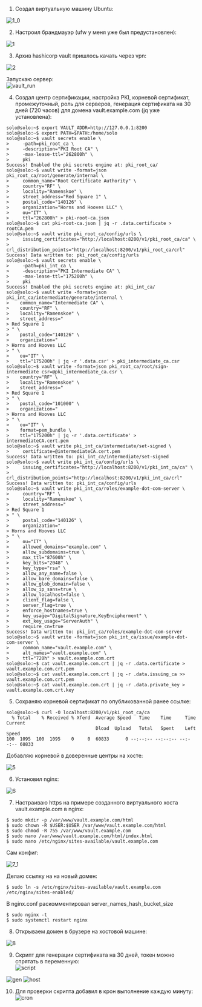 1. Создал виртуальную машину Ubuntu:  

![1_0](https://user-images.githubusercontent.com/26553608/160563349-06eb7634-6a9e-4d58-af2e-61b4c48a3f4f.JPG)


2. Настроил брандмауэр (ufw у меня уже был предустановлен):

![1](https://user-images.githubusercontent.com/26553608/160374601-8665ccae-3d2c-41fa-8259-2ed51ff32eff.JPG)  

3. Архив hashicorp vault пришлось качать через vpn:

![2](https://user-images.githubusercontent.com/26553608/160399106-b680c826-2e1f-4a87-b95b-44d51c1773a7.JPG)  

Запускаю сервер:    
![vault_run](https://user-images.githubusercontent.com/26553608/160794593-22d758ac-a42d-4dc9-afa6-fe744e7f154e.JPG)

 

4. Создал центр сертификации, настройка PKI, корневой сертификат, промежуточный, роль для серверов, генерация сертификата на 30 дней (720 часов)  для домена vault.example.com (jq уже установлена):  

```
solo@solo:~$ export VAULT_ADDR=http://127.0.0.1:8200
solo@solo:~$ export PATH=$PATH:/home/solo
solo@solo:~$ vault secrets enable \
>     -path=pki_root_ca \
>     -description="PKI Root CA" \
>     -max-lease-ttl="262800h" \
>     pki
Success! Enabled the pki secrets engine at: pki_root_ca/
solo@solo:~$ vault write -format=json pki_root_ca/root/generate/internal \
>     common_name="Root Certificate Authority" \
>     country="RF" \
>     locality="Ramenskoe" \
>     street_address="Red Square 1" \
>     postal_code="140126" \
>     organization="Horns and Hooves LLC" \
>     ou="IT" \
>     ttl="262800h" > pki-root-ca.json
solo@solo:~$ cat pki-root-ca.json | jq -r .data.certificate > rootCA.pem
solo@solo:~$ vault write pki_root_ca/config/urls \
>     issuing_certificates="http://localhost:8200/v1/pki_root_ca/ca" \
>     crl_distribution_points="http://localhost:8200/v1/pki_root_ca/crl"
Success! Data written to: pki_root_ca/config/urls
solo@solo:~$ vault secrets enable \
>     -path=pki_int_ca \
>     -description="PKI Intermediate CA" \
>     -max-lease-ttl="175200h" \
>     pki
Success! Enabled the pki secrets engine at: pki_int_ca/
solo@solo:~$ vault write -format=json pki_int_ca/intermediate/generate/internal \
>    common_name="Intermediate CA" \
>    country="RF" \
>    locality="Ramenskoe" \
>    street_address="
> Red Square 1
> " \
>    postal_code="140126" \
>    organization="
> Horns and Hooves LLC
> " \
>    ou="IT" \
>    ttl="175200h" | jq -r '.data.csr' > pki_intermediate_ca.csr
solo@solo:~$ vault write -format=json pki_root_ca/root/sign-intermediate csr=@pki_intermediate_ca.csr \
>    country="RF" \
>    locality="Ramenskoe" \
>    street_address="
> Red Square 1
> " \
>    postal_code="101000" \
>    organization="
> Horns and Hooves LLC
> " \
>    ou="IT" \
>    format=pem_bundle \
>    ttl="175200h" | jq -r '.data.certificate' > intermediateCA.cert.pem
solo@solo:~$ vault write pki_int_ca/intermediate/set-signed \
>     certificate=@intermediateCA.cert.pem
Success! Data written to: pki_int_ca/intermediate/set-signed
solo@solo:~$ vault write pki_int_ca/config/urls \
>     issuing_certificates="http://localhost:8200/v1/pki_int_ca/ca" \
>     crl_distribution_points="http://localhost:8200/v1/pki_int_ca/crl"
Success! Data written to: pki_int_ca/config/urls
solo@solo:~$ vault write pki_int_ca/roles/example-dot-com-server \
>     country="RF" \
>     locality="Ramenskoe" \
>     street_address="
> Red Square 1
> " \
>     postal_code="140126" \
>     organization="
> Horns and Hooves LLC
> " \
>     ou="IT" \
>     allowed_domains="example.com" \
>     allow_subdomains=true \
>     max_ttl="87600h" \
>     key_bits="2048" \
>     key_type="rsa" \
>     allow_any_name=false \
>     allow_bare_domains=false \
>     allow_glob_domain=false \
>     allow_ip_sans=true \
>     allow_localhost=false \
>     client_flag=false \
>     server_flag=true \
>     enforce_hostnames=true \
>     key_usage="DigitalSignature,KeyEncipherment" \
>     ext_key_usage="ServerAuth" \
>     require_cn=true
Success! Data written to: pki_int_ca/roles/example-dot-com-server
solo@solo:~$ vault write -format=json pki_int_ca/issue/example-dot-com-server \
>     common_name="vault.example.com" \
>     alt_names="vault.example.com" \
>     ttl="720h" > vault.example.com.crt
solo@solo:~$ cat vault.example.com.crt | jq -r .data.certificate > vault.example.com.crt.pem
solo@solo:~$ cat vault.example.com.crt | jq -r .data.issuing_ca >> vault.example.com.crt.pem
solo@solo:~$ cat vault.example.com.crt | jq -r .data.private_key > vault.example.com.crt.key
```

5. Сохраняю корневой сертификат по опубликованной ранее ссылке:  
```
solo@solo:~$ curl -O localhost:8200/v1/pki_root_ca/ca
  % Total    % Received % Xferd  Average Speed   Time    Time     Time  Current
                                 Dload  Upload   Total   Spent    Left  Speed
100  1095  100  1095    0     0  60833      0 --:--:-- --:--:-- --:--:-- 60833
```

Добавляю корневой в доверенные центры на хосте:  

![5](https://user-images.githubusercontent.com/26553608/160559794-93451435-1826-408b-81ab-d56df3105700.JPG)  

6. Установил nginx:  

![6](https://user-images.githubusercontent.com/26553608/160567806-9215e644-a9a3-4cfe-875c-1e7585b96dc9.JPG)  

7. Настраиваю https на примере созданного виртуального хоста vault.example.com в nginx:  

```
$ sudo mkdir -p /var/www/vault.example.com/html
$ sudo chown -R $USER:$USER /var/www/vault.example.com/html
$ sudo chmod -R 755 /var/www/vault.example.com
$ sudo nano /var/www/vault.example.com/html/index.html
$ sudo nano /etc/nginx/sites-available/vault.example.com
```
Сам конфиг:  

![7_1](https://user-images.githubusercontent.com/26553608/160606753-aa4640c7-c392-46d6-94ef-fbe25762f312.JPG)  

Делаю ссылку на на новый домен:  
```
$ sudo ln -s /etc/nginx/sites-available/vault.example.com /etc/nginx/sites-enabled/

```
В nginx.conf раскомментировал server_names_hash_bucket_size  
```
$ sudo nginx -t
$ sudo systemctl restart nginx
```
8. Открываем домен в брузере на хостовой машине:  

![8](https://user-images.githubusercontent.com/26553608/160633481-677cb259-5ac1-424b-a29e-e8401037e00e.JPG)  

9. Скрипт для генерации сертификата на 30 дней, токен можно спрятать в переменную:  
 ![script](https://user-images.githubusercontent.com/26553608/160853091-c69f68d8-e498-47cf-8775-2679afdaa5fa.JPG)

  
![gen](https://user-images.githubusercontent.com/26553608/160825285-8559ec88-678b-4081-975f-ab304a8b5720.JPG)
![host](https://user-images.githubusercontent.com/26553608/160825310-e825fd40-7b34-4e1c-873c-07a71d2b6537.JPG)



10. Для проверки скрипта добавил в крон выполнение каждую минуту:  
![cron](https://user-images.githubusercontent.com/26553608/160832454-1121b863-6f1f-4b50-9507-2792d982158d.JPG)














